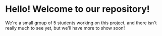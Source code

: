 # Hello! Welcome to our repository! 

We're a small group of 5 students working on this project, and there isn't really much to see yet, but we'll have more to show soon!
